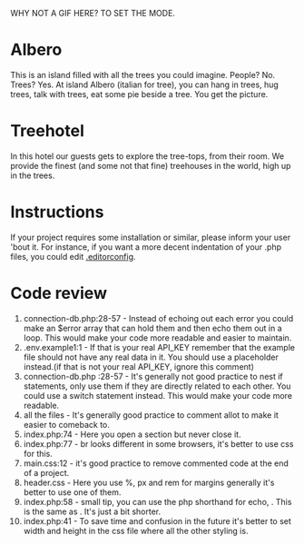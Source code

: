 WHY NOT A GIF HERE? TO SET THE MODE.

# Albero

This is an island filled with all the trees you could imagine. People? No. Trees? Yes.
At island Albero (italian for tree), you can hang in trees, hug trees, talk with trees, eat some pie beside a tree. You get the picture.

# Treehotel

In this hotel our guests gets to explore the tree-tops, from their room. We provide the finest (and some not that fine) treehouses in the world, high up in the trees.

# Instructions

If your project requires some installation or similar, please inform your user 'bout it. For instance, if you want a more decent indentation of your .php files, you could edit [.editorconfig]('/.editorconfig').

# Code review

1. connection-db.php:28-57 - Instead of echoing out each error you could make an $error array that can hold them and then echo them out in a loop. This would make your code more readable and easier to maintain.
2. .env.example1:1 - If that is your real API_KEY remember that the example file should not have any real data in it. You should use a placeholder instead.(if that is not your real API_KEY, ignore this comment)
3. connection-db.php :28-57 - It's generally not good practice to nest if statements, only use them if they are directly related to each other. You could use a switch statement instead. This would make your code more readable.
4. all the files - It's generally good practice to comment allot to make it easier to comeback to.
5. index.php:74 - Here you open a section but never close it.
6. index.php:77 - br looks different in some browsers, it's better to use css for this.
7. main.css:12 - it's good practice to remove commented code at the end of a project.
8. header.css - Here you use %, px and rem for margins generally it's better to use one of them.
9. index.php:58 - small tip, you can use the php shorthand for echo, <?= $var ?>. This is the same as <?php echo $var ?>. It's just a bit shorter.
10. index.php:41 - To save time and confusion in the future it's better to set width and height in the css file where all the other styling is.
